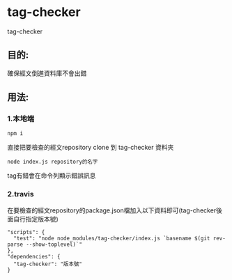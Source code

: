 # tag-checker
tag-checker

## 目的:
確保經文倒進資料庫不會出錯
## 用法:
### 1.本地端
```
npm i
```
直接把要檢查的經文repository clone 到 tag-checker 資料夾
```
node index.js repository的名字
```
tag有錯會在命令列顯示錯誤訊息
### 2.travis
在要檢查的經文repository的package.json檔加入以下資料即可(tag-checker後面自行指定版本號)
```
"scripts": {
  "test": "node node_modules/tag-checker/index.js `basename $(git rev-parse --show-toplevel)`"
},
"dependencies": {
  "tag-checker": "版本號"
}
```